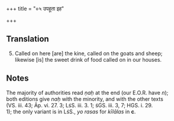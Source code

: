 +++
title = "०५ उपहूता इह"

+++
## Translation
5. Called on here \[are\] the kine, called on the goats and sheep;  
likewise \[is\] the sweet drink of food called on in our houses.

## Notes
The majority of authorities read *ṇaḥ* at the end (our E.O.R. have *n*);  
both editions give *naḥ* with the minority, and with the other texts  
(VS. iii. 43; Āp. vi. 27. 3; LśS. iii. 3. 1; śGS. iii. 3, 7; HGS. i. 29.  
1); the only variant is in LśS., *yo rasas* for *kīlālas* in **c**.
